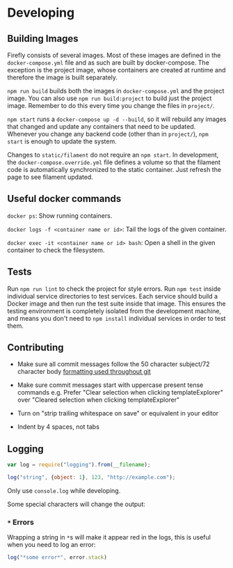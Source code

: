 # Developing

## Building Images

Firefly consists of several images. Most of these images are defined in the `docker-compose.yml` file and as such are built by docker-compose. The exception is the project image, whose containers are created at runtime and therefore the image is built separately.

`npm run build` builds both the images in `docker-compose.yml` and the project image. You can also use `npm run build:project` to build just the project image. Remember to do this every time you change the files in `project/`.

`npm start` runs a `docker-compose up -d --build`, so it will rebuild any images that changed and update any containers that need to be updated. Whenever you change any backend code (other than in `project/`), `npm start` is enough to update the system.

Changes to `static/filament` do not require an `npm start`. In development, the `docker-compose.override.yml` file defines a volume so that the filament code is automatically synchronized to the static container. Just refresh the page to see filament updated.

## Useful docker commands

`docker ps`: Show running containers.

`docker logs -f <container name or id>`: Tail the logs of the given container.

`docker exec -it <container name or id> bash`: Open a shell in the given container to check the filesystem.

## Tests

Run `npm run lint` to check the project for style errors. Run `npm test` inside individual service directories to test services. Each service should build a Docker image and then run the test suite inside that image. This ensures the testing environment is completely isolated from the development machine, and means you don't need to `npm install` individual services in order to test them.

## Contributing

* Make sure all commit messages follow the 50 character subject/72 character body [formatting used throughout git](http://tbaggery.com/2008/04/19/a-note-about-git-commit-messages.html)

* Make sure commit messages start with uppercase present tense commands e.g. Prefer "Clear selection when clicking templateExplorer" over "Cleared selection when clicking templateExplorer"

* Turn on "strip trailing whitespace on save" or equivalent in your editor

* Indent by 4 spaces, not tabs

## Logging

```javascript
var log = require("logging").from(__filename);

log("string", {object: 1}, 123, "http://example.com");
```

Only use `console.log` while developing.

Some special characters will change the output:

### `*` Errors

Wrapping a string in `*`s will make it appear red in the logs, this is useful
when you need to log an error:

```javascript
log("*some error*", error.stack)
```
